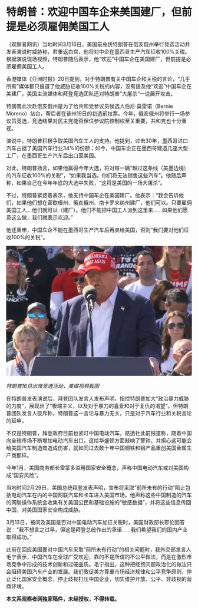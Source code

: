 # 特朗普：欢迎中国车企来美国建厂，但前提是必须雇佣美国工人

（观察者网讯）当地时间3月16日，美国前总统特朗普在俄亥俄州举行竞选活动并发表演说时威胁称，若重返白宫，他将对中企在墨西哥生产汽车征收100%关税。根据演说现场视频，特朗普随后表示，他“欢迎”中国车企在美国建厂，但前提是必须雇佣美国工人。

香港媒体《亚洲时报》20日提到，对于特朗普有关中国车企和关税的言论，“几乎所有”媒体都只报道了他威胁征收100%关税的内容，没有提及他“欢迎”中国车企在美建厂。美国主流媒体和拜登竞选团队还对特朗普“大屠杀”一说展开攻击。

特朗普此次赴俄亥俄州是为了给共和党参议员候选人伯尼·莫雷诺（Bernie
Moreno）站台，帮后者在该州19日的初选前拉票。今年，俄亥俄州将举行一场参议员竞选，竞选结果对民主党能否保住参议院控制权至关重要，共和党也十分重视。

演说中，特朗普积极争取美国汽车工人的支持。他提到，过去30年，墨西哥进口汽车占据了美国汽车行业34%的份额；如今，中国车企正在墨西哥建造几座大型工厂，在墨西哥生产汽车后出口至美国。

对此，特朗普扬言，如果他赢得今年大选，将对每一辆“越过这条线（美墨边境）的汽车征收100%的关税”，“如果我当选，你们将无法销售这些汽车”。他随后声称，如果自己在今年年底的大选中失败，“这将是美国的一场大屠杀”。

不过，特朗普紧接着表示，他支持中国车企在美国建厂。他表示：“我会告诉他们，如果他们想在密歇根州、俄亥俄州、南卡罗来纳州建厂，他们可以。只要雇佣美国工人，他们就可以（建厂）。他们不能把中国工人派到这里来……如果他们愿意这么做，我们就表示欢迎。”

他还重申，中国车企不能在墨西哥生产汽车后再卖给美国，否则“我们要对他们征收100%的关税”。

![5f7c993a9a49391e44f092db2ad49e5d.jpg](https://raw.githubusercontent.com/qqhsx/qqnews_image/main/2024/03/20/特朗普：欢迎中国车企来美国建厂，但前提是必须雇佣美国工人/5f7c993a9a49391e44f092db2ad49e5d.jpg)

_特朗普16日出席竞选活动，美媒视频截图_

在特朗普发表演说后，拜登团队发言人发布声明，指控特朗普加大“政治暴力威胁的力度”，展现出了“极端主义，以及对于暴力的喜爱和对于复仇的渴望”。但特朗普团队发言人驳斥称，特朗普这一言论与暴力无关，只是对于汽车行业和关税言论的延申。

不仅是特朗普，拜登政府目前也紧盯中国电动汽车。路透社此前报道称，随着中国向全球市场不断增加电动汽车出口，这给华盛顿方面敲响了警钟，并担心这可能会给美国汽车制造商造成伤害，就如同过去数十年中国钢铁和铝产品重创美国金属生产商那样。

今年1月，美国商务部长雷蒙多滥用国家安全概念，声称中国电动汽车或对美国构成“国安风险”。

当地时间2月29日，美国总统拜登发表声明，宣布将采取“前所未有的行动”阻止包括电动汽车在内的中国网联汽车和卡车进入美国市场。他声称这些中国制造的汽车的网联操作系统会收集有关美国公民和基础设施的“敏感数据”，并将这些信息传回中国，对美国国家安全构成威胁。

3月13日，被问及美国是否对中国电动汽车加征关税时，美国财政部长耶伦回答说：“我不想言之过早，但这是拜登总统作出的承诺……我们希望我们的国内产业取得成功。”

此前在回应美国要对中国汽车采取“前所未有行动”的相关问题时，我外交部发言人毛宁表示，中国汽车在全球广受欢迎，靠的不是所谓的不公平做法，而是在激烈市场竞争中形成的技术创新和过硬品质。毛宁指出，这种把经贸问题政治化的做法只会阻碍美国汽车产业的发展。我们敦促美方尊重市场经济规律和公平竞争原则，停止泛化国家安全概念，停止歧视打压中国企业，切实维护开放、公平、非歧视的营商环境。

**本文系观察者网独家稿件，未经授权，不得转载。**

